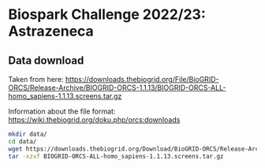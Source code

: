 # Biospark Challenge 2022/23: Astrazeneca

## Data download
Taken from here: https://downloads.thebiogrid.org/File/BioGRID-ORCS/Release-Archive/BIOGRID-ORCS-1.1.13/BIOGRID-ORCS-ALL-homo_sapiens-1.1.13.screens.tar.gz

Information about the file format: https://wiki.thebiogrid.org/doku.php/orcs:downloads

```sh
mkdir data/
cd data/
wget https://downloads.thebiogrid.org/Download/BioGRID-ORCS/Release-Archive/BIOGRID-ORCS-1.1.13/BIOGRID-ORCS-ALL-homo_sapiens-1.1.13.screens.tar.gz
tar -xzvf BIOGRID-ORCS-ALL-homo_sapiens-1.1.13.screens.tar.gz
```
